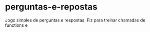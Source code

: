 # perguntas-e-repostas
Jogo simples de perguntas e respostas. Fiz para treinar chamadas de functions e 
